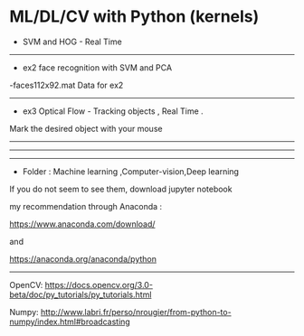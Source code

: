 # ML/DL/CV with Python (kernels)



*  SVM and HOG - Real Time

****
* ex2 face recognition with SVM and PCA

-faces112x92.mat Data for ex2 
*****
* ex3 Optical Flow - Tracking objects , Real Time .

Mark the desired object with your mouse

*****
***
***


* Folder : Machine learning  ,Computer-vision,Deep learning

 If you do not seem to see them, download jupyter notebook
 
my recommendation through Anaconda :

https://www.anaconda.com/download/

and 

https://anaconda.org/anaconda/python
  
***
OpenCV: https://docs.opencv.org/3.0-beta/doc/py_tutorials/py_tutorials.html


Numpy: http://www.labri.fr/perso/nrougier/from-python-to-numpy/index.html#broadcasting

